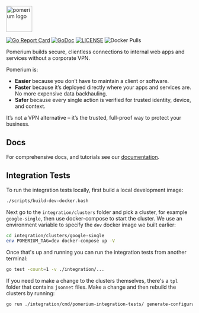 <a href="https://pomerium.com" title="Pomerium is a zero trust, context and identity aware access proxy."><img src="https://www.pomerium.com/wp-content/uploads/2021/08/Pomerium-H-white-bg.png" height="70" alt="pomerium logo"></a>

[![Go Report Card](https://goreportcard.com/badge/github.com/pomerium/pomerium)](https://goreportcard.com/report/github.com/pomerium/pomerium)
[![GoDoc](https://godoc.org/github.com/pomerium/pomerium?status.svg)][godocs]
[![LICENSE](https://img.shields.io/github/license/pomerium/pomerium.svg)](https://github.com/pomerium/pomerium/blob/main/LICENSE)
![Docker Pulls](https://img.shields.io/docker/pulls/pomerium/pomerium)

Pomerium builds secure, clientless connections to internal web apps and services without a corporate VPN.

Pomerium is:

- **Easier** because you don’t have to maintain a client or software.
- **Faster** because it’s deployed directly where your apps and services are. No more expensive data backhauling.
- **Safer** because every single action is verified for trusted identity, device, and context.

It’s not a VPN alternative – it’s the trusted, full-proof way to protect your business.

## Docs

For comprehensive docs, and tutorials see our [documentation].

[documentation]: https://pomerium.com/docs/
[go environment]: https://golang.org/doc/install
[godocs]: https://godoc.org/github.com/pomerium/pomerium
[quick start guide]: https://www.pomerium.com/docs/install/quickstart

## Integration Tests

To run the integration tests locally, first build a local development image:

```bash
./scripts/build-dev-docker.bash
```

Next go to the `integration/clusters` folder and pick a cluster, for example `google-single`, then use docker-compose to start the cluster. We use an environment variable to specify the `dev` docker image we built earlier:

```bash
cd integration/clusters/google-single
env POMERIUM_TAG=dev docker-compose up -V
```

Once that's up and running you can run the integration tests from another terminal:

```bash
go test -count=1 -v ./integration/...
```

If you need to make a change to the clusters themselves, there's a `tpl` folder that contains `jsonnet` files. Make a change and then rebuild the clusters by running:

```bash
go run ./integration/cmd/pomerium-integration-tests/ generate-configuration
```
